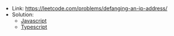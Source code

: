- Link: https://leetcode.com/problems/defanging-an-ip-address/
- Solution:
  - [Javascript](index.js)
  - [Typescript](index.ts)